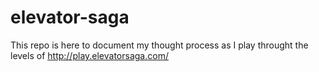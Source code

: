 # elevator-saga

This repo is here to document my thought process
as I play throught the levels of http://play.elevatorsaga.com/
